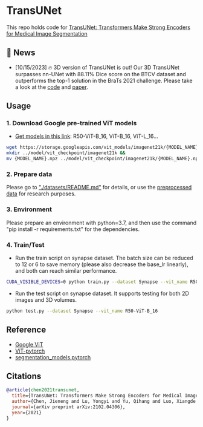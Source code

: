 # TransUNet
This repo holds code for [TransUNet: Transformers Make Strong Encoders for Medical Image Segmentation](https://arxiv.org/pdf/2102.04306.pdf)

## 📰 News

- [10/15/2023] 🔥 3D version of TransUNet is out! Our 3D TransUNet surpasses nn-UNet with 88.11% Dice score on the BTCV dataset and outperforms the top-1 solution in the BraTs 2021 challenge. Please take a look at the [code](https://github.com/Beckschen/3D-TransUNet/tree/main) and [paper](https://arxiv.org/abs/2310.07781).

## Usage

### 1. Download Google pre-trained ViT models
* [Get models in this link](https://console.cloud.google.com/storage/vit_models/): R50-ViT-B_16, ViT-B_16, ViT-L_16...
```bash
wget https://storage.googleapis.com/vit_models/imagenet21k/{MODEL_NAME}.npz &&
mkdir ../model/vit_checkpoint/imagenet21k &&
mv {MODEL_NAME}.npz ../model/vit_checkpoint/imagenet21k/{MODEL_NAME}.npz
```

### 2. Prepare data

Please go to ["./datasets/README.md"](datasets/README.md) for details, or use the [preprocessed data](https://drive.google.com/drive/folders/1ACJEoTp-uqfFJ73qS3eUObQh52nGuzCd?usp=sharing) for research purposes.

### 3. Environment

Please prepare an environment with python=3.7, and then use the command "pip install -r requirements.txt" for the dependencies.

### 4. Train/Test

- Run the train script on synapse dataset. The batch size can be reduced to 12 or 6 to save memory (please also decrease the base_lr linearly), and both can reach similar performance.

```bash
CUDA_VISIBLE_DEVICES=0 python train.py --dataset Synapse --vit_name R50-ViT-B_16
```

- Run the test script on synapse dataset. It supports testing for both 2D images and 3D volumes.

```bash
python test.py --dataset Synapse --vit_name R50-ViT-B_16
```

## Reference
* [Google ViT](https://github.com/google-research/vision_transformer)
* [ViT-pytorch](https://github.com/jeonsworld/ViT-pytorch)
* [segmentation_models.pytorch](https://github.com/qubvel/segmentation_models.pytorch)

## Citations

```bibtex
@article{chen2021transunet,
  title={TransUNet: Transformers Make Strong Encoders for Medical Image Segmentation},
  author={Chen, Jieneng and Lu, Yongyi and Yu, Qihang and Luo, Xiangde and Adeli, Ehsan and Wang, Yan and Lu, Le and Yuille, Alan L., and Zhou, Yuyin},
  journal={arXiv preprint arXiv:2102.04306},
  year={2021}
}
```
